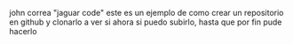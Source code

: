 john correa "jaguar code"
este es un ejemplo de como crear un repositorio en github y clonarlo
a ver si ahora si puedo subirlo, hasta que por fin pude hacerlo



